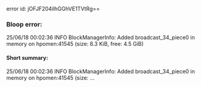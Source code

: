 error id: jOFJF204ilhGGhVE1TVtRg==
### Bloop error:

25/06/18 00:02:36 INFO BlockManagerInfo: Added broadcast_34_piece0 in memory on hpomen:41545 (size: 8.3 KiB, free: 4.5 GiB)
#### Short summary: 

25/06/18 00:02:36 INFO BlockManagerInfo: Added broadcast_34_piece0 in memory on hpomen:41545 (size: ...
